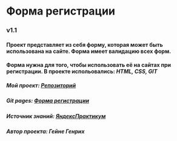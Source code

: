 # Форма регистрации
### v1.1
#### Проект представляет из себя форму, которая может быть использована на сайте. Форма имеет валидацию всех форм.
#### Форма нужна для того, чтобы использовать её на сайтах при регистрации. В проекте испольовались: *HTML, CSS, GIT*
##### Мой проект: [Репозиторий](https://github.com/genrikhgeyne/genrikhgeyne.github.io)
##### Git pages: [Форма регистрации](https://genrikhgeyne.github.io/)
##### Источник знаний: [ЯндексПрактикум](https://praktikum.yandex.ru/)
##### Автор проекта: Гейне Генрих
